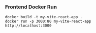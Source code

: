 ### Frontend Docker Run
```
docker build -t my-vite-react-app .
docker run -p 3000:80 my-vite-react-app
http://localhost:3000
```
